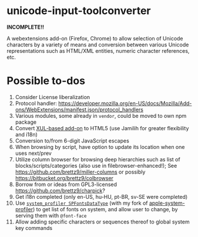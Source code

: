 # unicode-input-toolconverter

**INCOMPLETE!!**

A webextensions add-on (Firefox, Chrome) to allow selection of Unicode
characters by a variety of means and conversion between various
Unicode representations such as HTML/XML entities, numeric
character references, etc.

# Possible to-dos

1. Consider License liberalization
1. Protocol handler: <https://developer.mozilla.org/en-US/docs/Mozilla/Add-ons/WebExtensions/manifest.json/protocol_handlers>
1. Various modules, some already in `vendor`, could be moved to own npm package
1. Convert
    [XUL-based add-on](https://addons.mozilla.org/en-US/firefox/addon/unicode-input-toolconverter/)
    to HTML5 (use Jamilih for greater flexibility and i18n)
1. Conversion to/from 6-digit JavaScript escapes
1. When browsing by script, have option to update its location when one uses
    next/prev
1. Utilize column browser for browsing deep hierarchies such as list of
    blocks/scripts/categories (also use in filebrowser-enhanced!);
    See <https://github.com/brettz9/miller-columns> or possibly
    <https://bitbucket.org/brettz9/colbrowser>
1. Borrow from or ideas from GPL3-licensed <https://github.com/brettz9/charpick>?
1. Get i18n completed (only en-US, hu-HU, pt-BR, sv-SE were completed)
1. Use [`system_profiler SPFontsDataType`](https://apple.stackexchange.com/a/243746/206073)
  (with my fork of [apple-system-profiler](https://github.com/brettz9/apple-system-profiler/))
  to get list of fonts on system, and allow user to change, by serving
  them with `@font-face`
1. Allow adding specific characters or sequences thereof to global system key
    commands
